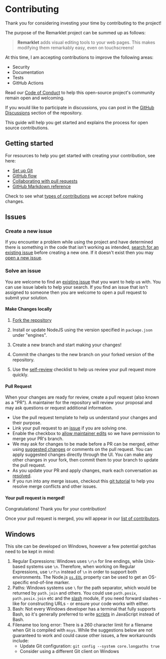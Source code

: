 # Contributing

Thank you for considering investing your time by contributing to the project!

The purpose of the Remarklet project can be summed up as follows:

> **Remarklet** adds visual editing tools to your web pages. This makes modifying them remarkably easy, even on touchscreens!

At this time, I am accepting contributions to improve the following areas:

- Security
- Documentation
- Tests
- GitHub Actions

Read our [Code of Conduct](contributing/code-of-conduct.md) to help this open-source project's community remain open and welcoming.

If you would like to participate in discussions, you can post in the [GitHub Discussions](https://github.com/ZachWatkins/Remarklet/discussions) section of the repository.

This guide will help you get started and explains the process for open source contributions.

## Getting started

For resources to help you get started with creating your contribution, see here:

- [Set up Git](https://docs.github.com/en/get-started/quickstart/set-up-git)
- [GitHub flow](https://docs.github.com/en/get-started/quickstart/github-flow)
- [Collaborating with pull requests](https://docs.github.com/en/github/collaborating-with-pull-requests)
- [GitHub Markdown reference](https://docs.github.com/en/get-started/writing-on-github/getting-started-with-writing-and-formatting-on-github/about-writing-and-formatting-on-github)

Check to see what [types of contributions](contributing/types-of-contributions.md) we accept before making changes.

## Issues

### Create a new issue

If you encounter a problem while using the project and have determined there is something in the code that isn't working as intended, [search for an existing issue](https://docs.github.com/en/search-github/searching-on-github/searching-issues-and-pull-requests#search-by-the-title-body-or-comments) before creating a new one. If it doesn't exist then you may [open a new issue](https://github.com/zachwatkins/remarklet/issues/new/choose).

### Solve an issue

You are welcome to find an [existing issue](https://github.com/zachwatkins/remarklet/issues) that you want to help us with. You can use issue labels to help your search. If you find an issue that isn't assigned to someone then you are welcome to open a pull request to submit your solution.

#### Make Changes locally

1. [Fork the repository](https://docs.github.com/en/get-started/quickstart/fork-a-repo#fork-an-example-repository)

2. Install or update NodeJS using the version specified in `package.json` under "engines".

3. Create a new branch and start making your changes!

4. Commit the changes to the new branch on your forked version of the repository.

5. Use the [self-review](contributing/self-review.md) checklist to help us review your pull request more quickly.

#### Pull Request

When your changes are ready for review, create a pull request (also known as a "PR"). A maintainer for the repository will review your proposal and may ask questions or request additional information.

- Use the pull request template to help us understand your changes and their purpose.
- Link your pull request to an [issue](https://github.com/zachwatkins/remarklet/issues) if you are solving one.
- Enable the checkbox to [allow maintainer edits](https://docs.github.com/en/pull-requests/collaborating-with-pull-requests/working-with-forks/allowing-changes-to-a-pull-request-branch-created-from-a-fork) so we have permission to merge your PR's branch.
- We may ask for changes to be made before a PR can be merged, either using [suggested changes](https://docs.github.com/en/github/collaborating-with-issues-and-pull-requests/incorporating-feedback-in-your-pull-request) or comments on the pull request. You can apply suggested changes directly through the UI. You can make any other changes in your fork, then commit them to your branch to update the pull request.
- As you update your PR and apply changes, mark each conversation as [resolved](https://docs.github.com/en/github/collaborating-with-issues-and-pull-requests/commenting-on-a-pull-request#resolving-conversations).
- If you run into any merge issues, checkout this [git tutorial](https://github.com/skills/resolve-merge-conflicts) to help you resolve merge conflicts and other issues.

#### Your pull request is merged!

Congratulations! Thank you for your contribution!

Once your pull request is merged, you will appear in our [list of contributors](https://github.com/zachwatkins/remarklet/graphs/contributors).

## Windows

This site can be developed on Windows, however a few potential gotchas need to be kept in mind:

1. Regular Expressions: Windows uses `\r\n` for line endings, while Unix-based systems use `\n`. Therefore, when working on Regular Expressions, use `\r?\n` instead of `\n` in order to support both environments. The Node.js [`os.EOL`](https://nodejs.org/api/os.html#os_os_eol) property can be used to get an OS-specific end-of-line marker.
2. Paths: Windows systems use `\` for the path separator, which would be returned by `path.join` and others. You could use `path.posix`, `path.posix.join` etc and the [slash](https://ghub.io/slash) module, if you need forward slashes - like for constructing URLs - or ensure your code works with either.
3. Bash: Not every Windows developer has a terminal that fully supports Bash, so it's generally preferred to write [scripts](/script) in JavaScript instead of Bash.
4. Filename too long error: There is a 260 character limit for a filename when Git is compiled with `msys`. While the suggestions below are not guaranteed to work and could cause other issues, a few workarounds include:
    - Update Git configuration: `git config --system core.longpaths true`
    - Consider using a different Git client on Windows

